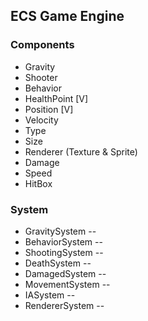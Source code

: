 ## ECS Game Engine

### Components

- Gravity
- Shooter
- Behavior
- HealthPoint [V]
- Position [V]
- Velocity
- Type
- Size
- Renderer (Texture & Sprite)
- Damage
- Speed
- HitBox

### System

- GravitySystem -<Advanced>-
- BehaviorSystem -<Advanced>-
- ShootingSystem -<Basic>-
- DeathSystem -<Basic>-
- DamagedSystem -<Basic>-
- MovementSystem -<Basic>-
- IASystem -<Basic>-
- RendererSystem -<Basic>-